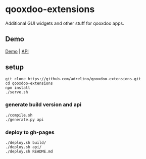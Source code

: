 # qooxdoo-extensions
Additional GUI widgets and other stuff for qooxdoo apps.

## Demo
[Demo](build) | [API](api#qxex)

## setup
```shell
git clone https://github.com/adrelino/qooxdoo-extensions.git
cd qooxdoo-extensions
npm install
./serve.sh
```

### generate build version and api
```shell
./compile.sh
./generate.py api
```

### deploy to gh-pages
```shell
./deploy.sh build/
./deploy.sh api/
./deploy.sh README.md
```
